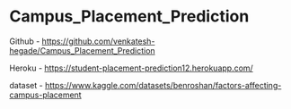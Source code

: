 # Campus_Placement_Prediction

Github - https://github.com/venkatesh-hegade/Campus_Placement_Prediction

Heroku -  https://student-placement-prediction12.herokuapp.com/

dataset - https://www.kaggle.com/datasets/benroshan/factors-affecting-campus-placement

